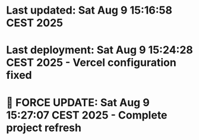 # Last updated: Sat Aug  9 15:16:58 CEST 2025
# Last deployment: Sat Aug  9 15:24:28 CEST 2025 - Vercel configuration fixed
# 🔄 FORCE UPDATE: Sat Aug  9 15:27:07 CEST 2025 - Complete project refresh
